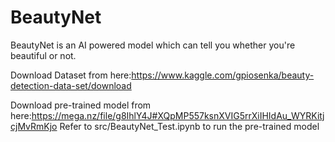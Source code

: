 # BeautyNet
BeautyNet is an AI powered model which can tell you whether you're beautiful or not.

Download Dataset from here:https://www.kaggle.com/gpiosenka/beauty-detection-data-set/download

Download pre-trained model from here:https://mega.nz/file/g8IhlY4J#XQpMP557ksnXVIG5rrXiIHIdAu_WYRKitjcjMvRmKjo
Refer to src/BeautyNet_Test.ipynb to run the pre-trained model
